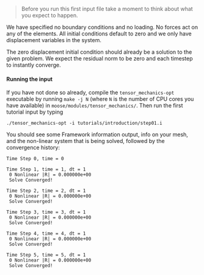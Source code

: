 > Before you run this first input file take a moment to think about what you
> expect to happen.

We have specified no boundary conditions and no loading. No forces act on any of
the elements. All initial conditions default to zero and we only have
displacement variables in the system.

The zero displacement initial condition should already be a solution to the
given problem. We expect the residual norm to be zero and each timestep to
instantly converge.

#### Running the input

If you have not done so already, compile the `tensor_mechanics-opt` executable by running `make -j N` (where `N` is the number of CPU cores you have available) in `moose/modules/tensor_mechanics/`. Then run the first tutorial input by typing

```
./tensor_mechanics-opt -i tutorials/introduction/step01.i
```

You should see some Framework information output, info on your mesh, and the non-linear system that is being solved, followed by the convergence history:

```
Time Step 0, time = 0

Time Step 1, time = 1, dt = 1
 0 Nonlinear |R| = 0.000000e+00
 Solve Converged!

Time Step 2, time = 2, dt = 1
 0 Nonlinear |R| = 0.000000e+00
 Solve Converged!

Time Step 3, time = 3, dt = 1
 0 Nonlinear |R| = 0.000000e+00
 Solve Converged!

Time Step 4, time = 4, dt = 1
 0 Nonlinear |R| = 0.000000e+00
 Solve Converged!

Time Step 5, time = 5, dt = 1
 0 Nonlinear |R| = 0.000000e+00
 Solve Converged!
```
